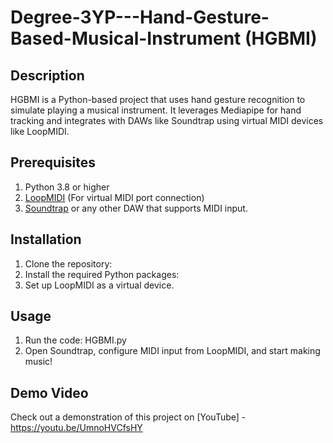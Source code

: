 # Degree-3YP---Hand-Gesture-Based-Musical-Instrument (HGBMI)

## Description
HGBMI is a Python-based project that uses hand gesture recognition to simulate playing a musical instrument. It leverages Mediapipe for hand tracking and integrates with DAWs like Soundtrap using virtual MIDI devices like LoopMIDI.

## Prerequisites
1. Python 3.8 or higher
2. [LoopMIDI](https://www.tobias-erichsen.de/software/loopmidi.html) (For virtual MIDI port connection)
3. [Soundtrap](https://www.soundtrap.com/) or any other DAW that supports MIDI input.

## Installation
1. Clone the repository:
2. Install the required Python packages:
3. Set up LoopMIDI as a virtual device.

## Usage
1. Run the code: HGBMI.py
2. Open Soundtrap, configure MIDI input from LoopMIDI, and start making music!

## Demo Video
Check out a demonstration of this project on [YouTube] - https://youtu.be/UmnoHVCfsHY
